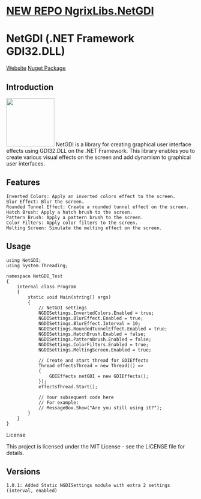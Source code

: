 # [NEW REPO NgrixLibs.NetGDI](https://github.com/Hamzaless/NgrixLibs.NetGDI)

# NetGDI (.NET Framework GDI32.DLL)
[Website](https://mrhamzaless.com)
[Nuget Package](https://www.nuget.org/packages/NetGDI/)
## Introduction
<img src='https://external-content.duckduckgo.com/iu/?u=https%3A%2F%2Fappstronauts.co%2Fwp-content%2Fuploads%2F2020%2F04%2Fdotnet.png&f=1&nofb=1&ipt=00c2c2c1f8968fb4e13295a35177d1818a374adb7e43f17c2834e1c33a893603&ipo=images' width=128>
NetGDI is a library for creating graphical user interface effects using GDI32.DLL on the .NET Framework. This library enables you to create various visual effects on the screen and add dynamism to graphical user interfaces.

## Features

    Inverted Colors: Apply an inverted colors effect to the screen.
    Blur Effect: Blur the screen.
    Rounded Tunnel Effect: Create a rounded tunnel effect on the screen.
    Hatch Brush: Apply a hatch brush to the screen.
    Pattern Brush: Apply a pattern brush to the screen.
    Color Filters: Apply color filters to the screen.
    Melting Screen: Simulate the melting effect on the screen.

## Usage

```
using NetGDI;
using System.Threading;

namespace NetGDI_Test
{
    internal class Program
    {
        static void Main(string[] args)
        {
            // NetGDI settings
            NGDISettings.InvertedColors.Enabled = true;
            NGDISettings.BlurEffect.Enabled = true;
            NGDISettings.BlurEffect.Interval = 10;
            NGDISettings.RoundedTunnelEffect.Enabled = true;
            NGDISettings.HatchBrush.Enabled = false;
            NGDISettings.PatternBrush.Enabled = false;
            NGDISettings.ColorFilters.Enabled = true;
            NGDISettings.MeltingScreen.Enabled = true;
            
            // Create and start thread for GDIEffects
            Thread effectsThread = new Thread(() =>
            {
                GDIEffects netGDI = new GDIEffects();
            });
            effectsThread.Start();

            // Your subsequent code here
            // For example:
            // MessageBox.Show("Are you still using it?");
        }
    }
}
```
License

This project is licensed under the MIT License - see the LICENSE file for details.

## Versions
```
1.0.1: Added Static NGDISettings module with extra 2 settings (interval, enabled)
```
